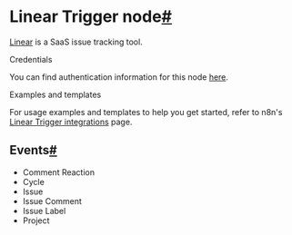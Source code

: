 [](https://github.com/n8n-io/n8n-docs/edit/main/docs/integrations/builtin/trigger-nodes/n8n-nodes-base.lineartrigger.md "Edit this page")

# Linear Trigger node[#](#linear-trigger-node "Permanent link")

[Linear](https://linear.app/) is a SaaS issue tracking tool.

Credentials

You can find authentication information for this node [here](../../credentials/linear/).

Examples and templates

For usage examples and templates to help you get started, refer to n8n's [Linear Trigger integrations](https://n8n.io/integrations/linear-trigger/) page.

## Events[#](#events "Permanent link")

*   Comment Reaction
*   Cycle
*   Issue
*   Issue Comment
*   Issue Label
*   Project